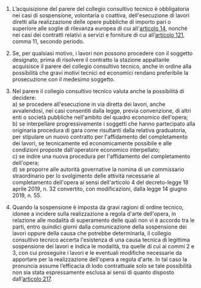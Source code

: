 1. L’acquisizione del parere del collegio consultivo tecnico è obbligatoria nei casi di sospensione, volontaria o coattiva, dell'esecuzione di lavori diretti alla realizzazione delle opere pubbliche di importo pari o superiore alle soglie di rilevanza europea di cui all'[articolo 14](/index.html?article=articolo-14&version=1), nonché nei casi dei contratti relativi a servizi e forniture di cui all’[articolo 121](/index.html?article=articolo-121&version=1), comma 11, secondo periodo.

2. Se, per qualsiasi motivo, i lavori non possono procedere con il soggetto designato, prima di risolvere il contratto la stazione appaltante acquisisce il parere del collegio consultivo tecnico, anche in ordine alla possibilità che gravi motivi tecnici ed economici rendano preferibile la prosecuzione con il medesimo soggetto.

3. Nel parere il collegio consultivo tecnico valuta anche la possibilità di decidere:<br>a) se procedere all'esecuzione in via diretta dei lavori, anche avvalendosi, nei casi consentiti dalla legge, previa convenzione, di altri enti o società pubbliche nell'ambito del quadro economico dell'opera;<br>b) se interpellare progressivamente i soggetti che hanno partecipato alla originaria procedura di gara come risultanti dalla relativa graduatoria, per stipulare un nuovo contratto per l'affidamento del completamento dei lavori, se tecnicamente ed economicamente possibile e alle condizioni proposte dall'operatore economico interpellato;<br>c) se indire una nuova procedura per l'affidamento del completamento dell'opera;<br>d) se proporre alle autorità governative la nomina di un commissario straordinario per lo svolgimento delle attività necessarie al completamento dell'opera ai sensi dell'articolo 4 del decreto-legge 18 aprile 2019, n. 32 convertito, con modificazioni, dalla legge 14 giugno 2019, n. 55. 

4. Quando la sospensione è imposta da gravi ragioni di ordine tecnico, idonee a incidere sulla realizzazione a regola d'arte dell'opera, in relazione alle modalità di superamento delle quali non vi è accordo tra le parti, entro quindici giorni dalla comunicazione della sospensione dei lavori oppure della causa che potrebbe determinarla, il collegio consultivo tecnico accerta l'esistenza di una causa tecnica di legittima sospensione dei lavori e indica le modalità, tra quelle di cui ai commi 2 e 3, con cui proseguire i lavori e le eventuali modifiche necessarie da apportare per la realizzazione dell'opera a regola d'arte. In tal caso la pronuncia assume l’efficacia di lodo contrattuale solo se tale possibilità non sia stata espressamente esclusa ai sensi di quanto disposto dall’[articolo 217](/index.html?article=articolo-217&version=1).
